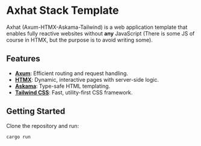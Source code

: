 # Axhat Stack Template

Axhat (Axum-HTMX-Askama-Tailwind) is a web application template that enables fully reactive websites without **any** JavaScript (There is some JS of course in HTMX, but the purpose is to avoid writing some).

## Features

- **[Axum](https://github.com/tokio-rs/axum)**: Efficient routing and request handling.
- **[HTMX](https://htmx.org)**: Dynamic, interactive pages with server-side logic.
- **[Askama](https://github.com/djc/askama)**: Type-safe HTML templating.
- **[Tailwind CSS](https://tailwindcss.com)**: Fast, utility-first CSS framework.

## Getting Started

Clone the repository and run:

```sh
cargo run

